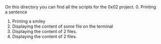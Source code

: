 On this directory you can find all the scripts for the 0x02 project.
0. Printing a sentence
1. Printing a smiley 
2. Displaying the content of some file on the terminal
3. Displaying the content of 2 files.
3. Displaying the content of 2 files.
